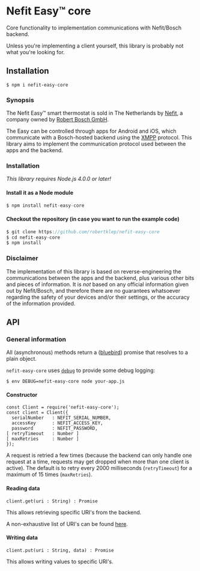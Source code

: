 # Nefit Easy™ core

Core functionality to implementation communications with Nefit/Bosch backend.

Unless you're implementing a client yourself, this library is probably not what you're looking for.

## Installation

```
$ npm i nefit-easy-core
```

### Synopsis

The Nefit Easy™ smart thermostat is sold in The Netherlands by [Nefit](http://www.welkombijnefit.nl/nl), a company owned by [Robert Bosch GmbH](http://www.bosch.com/).

The Easy can be controlled through apps for Android and iOS, which communicate with a Bosch-hosted backend using the [XMPP](https://en.wikipedia.org/wiki/XMPP) protocol. This library aims to implement the communication protocol used between the apps and the backend.

### Installation

_This library requires Node.js 4.0.0 or later!_

#### Install it as a Node module

``` javascript
$ npm install nefit-easy-core
```

#### Checkout the repository (in case you want to run the example code)

``` javascript
$ git clone https://github.com/robertklep/nefit-easy-core
$ cd nefit-easy-core
$ npm install
```

### Disclaimer

The implementation of this library is based on reverse-engineering the communications between the apps and the backend, plus various other bits and pieces of information. It is _not_ based on any official information given out by Nefit/Bosch, and therefore there are no guarantees whatsoever regarding the safety of your devices and/or their settings, or the accuracy of the information provided.

## API

### General information

All (asynchronous) methods return a ([bluebird](http://bluebirdjs.com/)) promise that resolves to a plain object.

`nefit-easy-core` uses [`debug`](https://github.com/visionmedia/debug) to provide some debug logging:

```
$ env DEBUG=nefit-easy-core node your-app.js
```

#### Constructor

```
const Client = require('nefit-easy-core');
const client = Client({
  serialNumber   : NEFIT_SERIAL_NUMBER,
  accessKey      : NEFIT_ACCESS_KEY,
  password       : NEFIT_PASSWORD,
[ retryTimeout   : Number ]
[ maxRetries     : Number ]
});
```

A request is retried a few times (because the backend can only handle one request at a time, requests may get dropped when more than one client is active). The default is to retry every 2000 milliseconds (`retryTimeout`) for a maximum of 15 times (`maxRetries`).

#### Reading data

`client.get(uri : String) : Promise`

This allows retrieving specific URI's from the backend.

A non-exhaustive list of URI's can be found [here](https://github.com/robertklep/nefit-easy-core/wiki/List-of-endpoints).

#### Writing data

`client.put(uri : String, data) : Promise`

This allows writing values to specific URI's.
